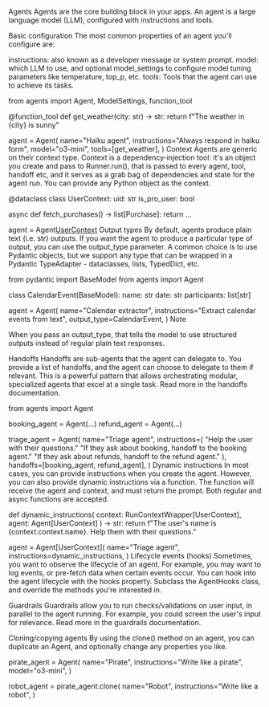 Agents
Agents are the core building block in your apps. An agent is a large language model (LLM), configured with instructions and tools.

Basic configuration
The most common properties of an agent you'll configure are:

instructions: also known as a developer message or system prompt.
model: which LLM to use, and optional model_settings to configure model tuning parameters like temperature, top_p, etc.
tools: Tools that the agent can use to achieve its tasks.

from agents import Agent, ModelSettings, function_tool

@function_tool
def get_weather(city: str) -> str:
    return f"The weather in {city} is sunny"

agent = Agent(
    name="Haiku agent",
    instructions="Always respond in haiku form",
    model="o3-mini",
    tools=[get_weather],
)
Context
Agents are generic on their context type. Context is a dependency-injection tool: it's an object you create and pass to Runner.run(), that is passed to every agent, tool, handoff etc, and it serves as a grab bag of dependencies and state for the agent run. You can provide any Python object as the context.


@dataclass
class UserContext:
  uid: str
  is_pro_user: bool

  async def fetch_purchases() -> list[Purchase]:
     return ...

agent = Agent[UserContext](
    ...,
)
Output types
By default, agents produce plain text (i.e. str) outputs. If you want the agent to produce a particular type of output, you can use the output_type parameter. A common choice is to use Pydantic objects, but we support any type that can be wrapped in a Pydantic TypeAdapter - dataclasses, lists, TypedDict, etc.


from pydantic import BaseModel
from agents import Agent


class CalendarEvent(BaseModel):
    name: str
    date: str
    participants: list[str]

agent = Agent(
    name="Calendar extractor",
    instructions="Extract calendar events from text",
    output_type=CalendarEvent,
)
Note

When you pass an output_type, that tells the model to use structured outputs instead of regular plain text responses.

Handoffs
Handoffs are sub-agents that the agent can delegate to. You provide a list of handoffs, and the agent can choose to delegate to them if relevant. This is a powerful pattern that allows orchestrating modular, specialized agents that excel at a single task. Read more in the handoffs documentation.


from agents import Agent

booking_agent = Agent(...)
refund_agent = Agent(...)

triage_agent = Agent(
    name="Triage agent",
    instructions=(
        "Help the user with their questions."
        "If they ask about booking, handoff to the booking agent."
        "If they ask about refunds, handoff to the refund agent."
    ),
    handoffs=[booking_agent, refund_agent],
)
Dynamic instructions
In most cases, you can provide instructions when you create the agent. However, you can also provide dynamic instructions via a function. The function will receive the agent and context, and must return the prompt. Both regular and async functions are accepted.


def dynamic_instructions(
    context: RunContextWrapper[UserContext], agent: Agent[UserContext]
) -> str:
    return f"The user's name is {context.context.name}. Help them with their questions."


agent = Agent[UserContext](
    name="Triage agent",
    instructions=dynamic_instructions,
)
Lifecycle events (hooks)
Sometimes, you want to observe the lifecycle of an agent. For example, you may want to log events, or pre-fetch data when certain events occur. You can hook into the agent lifecycle with the hooks property. Subclass the AgentHooks class, and override the methods you're interested in.

Guardrails
Guardrails allow you to run checks/validations on user input, in parallel to the agent running. For example, you could screen the user's input for relevance. Read more in the guardrails documentation.

Cloning/copying agents
By using the clone() method on an agent, you can duplicate an Agent, and optionally change any properties you like.


pirate_agent = Agent(
    name="Pirate",
    instructions="Write like a pirate",
    model="o3-mini",
)

robot_agent = pirate_agent.clone(
    name="Robot",
    instructions="Write like a robot",
)